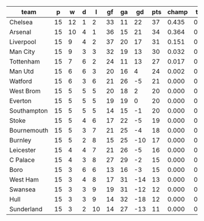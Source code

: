 |    team     | p  | w  | d | l  | gf | ga | gd  | pts | champ | top2  | top3  | top4  |  5-7  | bot4  | bot3  | bot2  |
|-------------|----|----|---|----|----|----|-----|-----|-------|-------|-------|-------|-------|-------|-------|-------|
| Chelsea     | 15 | 12 | 1 |  2 | 33 | 11 |  22 |  37 | 0.435 | 0.729 | 0.900 | 0.969 | 0.031 | 0.000 | 0.000 | 0.000|
| Arsenal     | 15 | 10 | 4 |  1 | 36 | 15 |  21 |  34 | 0.364 | 0.679 | 0.878 | 0.958 | 0.042 | 0.000 | 0.000 | 0.000|
| Liverpool   | 15 |  9 | 4 |  2 | 37 | 20 |  17 |  31 | 0.151 | 0.399 | 0.698 | 0.878 | 0.119 | 0.000 | 0.000 | 0.000|
| Man City    | 15 |  9 | 3 |  3 | 32 | 19 |  13 |  30 | 0.032 | 0.111 | 0.284 | 0.572 | 0.407 | 0.000 | 0.000 | 0.000|
| Tottenham   | 15 |  7 | 6 |  2 | 24 | 11 |  13 |  27 | 0.017 | 0.072 | 0.200 | 0.467 | 0.497 | 0.000 | 0.000 | 0.000|
| Man Utd     | 15 |  6 | 6 |  3 | 20 | 16 |   4 |  24 | 0.002 | 0.009 | 0.037 | 0.126 | 0.676 | 0.001 | 0.001 | 0.000|
| Watford     | 15 |  6 | 3 |  6 | 21 | 26 |  -5 |  21 | 0.000 | 0.000 | 0.000 | 0.002 | 0.091 | 0.125 | 0.074 | 0.036|
| West Brom   | 15 |  5 | 5 |  5 | 20 | 18 |   2 |  20 | 0.000 | 0.000 | 0.001 | 0.005 | 0.228 | 0.043 | 0.024 | 0.011|
| Everton     | 15 |  5 | 5 |  5 | 19 | 19 |   0 |  20 | 0.000 | 0.000 | 0.001 | 0.006 | 0.202 | 0.052 | 0.027 | 0.012|
| Southampton | 15 |  5 | 5 |  5 | 14 | 15 |  -1 |  20 | 0.000 | 0.000 | 0.001 | 0.012 | 0.289 | 0.030 | 0.014 | 0.006|
| Stoke       | 15 |  5 | 4 |  6 | 17 | 22 |  -5 |  19 | 0.000 | 0.000 | 0.000 | 0.002 | 0.092 | 0.134 | 0.079 | 0.039|
| Bournemouth | 15 |  5 | 3 |  7 | 21 | 25 |  -4 |  18 | 0.000 | 0.000 | 0.000 | 0.001 | 0.094 | 0.126 | 0.074 | 0.035|
| Burnley     | 15 |  5 | 2 |  8 | 15 | 25 | -10 |  17 | 0.000 | 0.000 | 0.000 | 0.000 | 0.021 | 0.351 | 0.238 | 0.138|
| Leicester   | 15 |  4 | 4 |  7 | 21 | 26 |  -5 |  16 | 0.000 | 0.000 | 0.000 | 0.000 | 0.045 | 0.255 | 0.167 | 0.090|
| C Palace    | 15 |  4 | 3 |  8 | 27 | 29 |  -2 |  15 | 0.000 | 0.000 | 0.000 | 0.000 | 0.036 | 0.275 | 0.183 | 0.102|
| Boro        | 15 |  3 | 6 |  6 | 13 | 16 |  -3 |  15 | 0.000 | 0.000 | 0.000 | 0.002 | 0.098 | 0.134 | 0.080 | 0.040|
| West Ham    | 15 |  3 | 4 |  8 | 17 | 31 | -14 |  13 | 0.000 | 0.000 | 0.000 | 0.000 | 0.003 | 0.725 | 0.621 | 0.473|
| Swansea     | 15 |  3 | 3 |  9 | 19 | 31 | -12 |  12 | 0.000 | 0.000 | 0.000 | 0.000 | 0.022 | 0.357 | 0.252 | 0.147|
| Hull        | 15 |  3 | 3 |  9 | 14 | 32 | -18 |  12 | 0.000 | 0.000 | 0.000 | 0.000 | 0.004 | 0.697 | 0.581 | 0.434|
| Sunderland  | 15 |  3 | 2 | 10 | 14 | 27 | -13 |  11 | 0.000 | 0.000 | 0.000 | 0.000 | 0.003 | 0.696 | 0.585 | 0.437|
